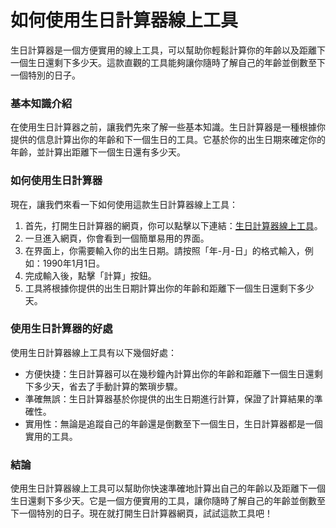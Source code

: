 如何使用生日計算器線上工具
=============

生日計算器是一個方便實用的線上工具，可以幫助你輕鬆計算你的年齡以及距離下一個生日還剩下多少天。這款直觀的工具能夠讓你隨時了解自己的年齡並倒數至下一個特別的日子。

### 基本知識介紹

在使用生日計算器之前，讓我們先來了解一些基本知識。生日計算器是一種根據你提供的信息計算出你的年齡和下一個生日的工具。它基於你的出生日期來確定你的年齡，並計算出距離下一個生日還有多少天。

### 如何使用生日計算器

現在，讓我們來看一下如何使用這款生日計算器線上工具：

1. 首先，打開生日計算器的網頁，你可以點擊以下連結：[生日計算器線上工具](https://www.onlinecalculatorsfree.com/zh-tw/tools/birthday-calculator.html)。
2. 一旦進入網頁，你會看到一個簡單易用的界面。
3. 在界面上，你需要輸入你的出生日期。請按照「年-月-日」的格式輸入，例如：1990年1月1日。
4. 完成輸入後，點擊「計算」按鈕。
5. 工具將根據你提供的出生日期計算出你的年齡和距離下一個生日還剩下多少天。

### 使用生日計算器的好處

使用生日計算器線上工具有以下幾個好處：

- 方便快捷：生日計算器可以在幾秒鐘內計算出你的年齡和距離下一個生日還剩下多少天，省去了手動計算的繁瑣步驟。
- 準確無誤：生日計算器基於你提供的出生日期進行計算，保證了計算結果的準確性。
- 實用性：無論是追蹤自己的年齡還是倒數至下一個生日，生日計算器都是一個實用的工具。

### 結論

使用生日計算器線上工具可以幫助你快速準確地計算出自己的年齡以及距離下一個生日還剩下多少天。它是一個方便實用的工具，讓你隨時了解自己的年齡並倒數至下一個特別的日子。現在就打開生日計算器網頁，試試這款工具吧！